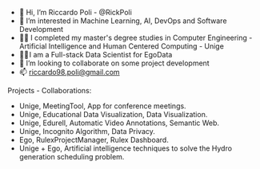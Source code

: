 - 👋 Hi, I’m Riccardo Poli - @RickPoli
- 👀 I’m interested in Machine Learning, AI, DevOps and Software Development
- 👨‍🎓 I completed my master's degree studies in Computer Engineering - Artificial Intelligence and Human Centered Computing - Unige
- 👨‍💼 I am a Full-stack Data Scientist for EgoData
- 🤝 I’m looking to collaborate on some project development
- 📫 riccardo98.poli@gmail.com

Projects - Collaborations:
- Unige, MeetingTool, App for conference meetings.
- Unige, Educational Data Visualization, Data Visualization.
- Unige, Edurell, Automatic Video Annotations, Semantic Web.
- Unige, Incognito Algorithm, Data Privacy.
- Ego, RulexProjectManager, Rulex Dashboard.
- Unige + Ego, Artificial intelligence techniques to solve the Hydro generation scheduling problem.

<!---
RickPoli/RickPoli is a ✨ special ✨ repository because its `README.md` (this file) appears on your GitHub profile.
You can click the Preview link to take a look at your changes.
--->
